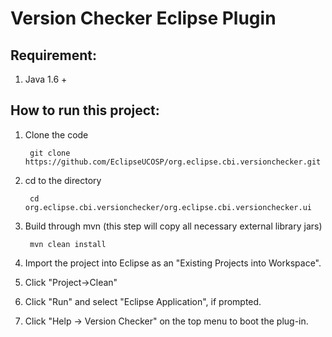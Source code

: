 Version Checker Eclipse Plugin
=======
Requirement:
------------------------
1. Java 1.6 +

How to run this project:
------------------------
1. Clone the code

        git clone https://github.com/EclipseUCOSP/org.eclipse.cbi.versionchecker.git

2. cd to the directory

        cd org.eclipse.cbi.versionchecker/org.eclipse.cbi.versionchecker.ui

3. Build through mvn (this step will copy all necessary external library jars)

        mvn clean install

4. Import the project into Eclipse as an "Existing Projects into Workspace".
5. Click "Project->Clean"
6. Click "Run" and select "Eclipse Application", if prompted.
7. Click "Help -> Version Checker" on the top menu to boot the plug-in.
